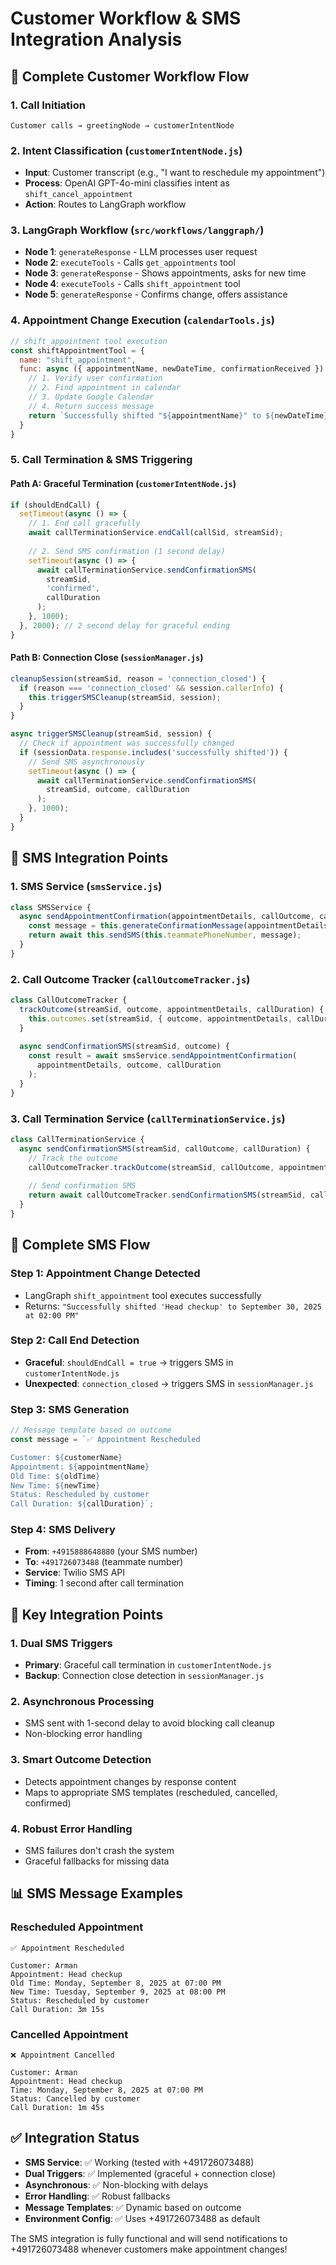 # Customer Workflow & SMS Integration Analysis

## 🔄 Complete Customer Workflow Flow

### 1. **Call Initiation**
```
Customer calls → greetingNode → customerIntentNode
```

### 2. **Intent Classification** (`customerIntentNode.js`)
- **Input**: Customer transcript (e.g., "I want to reschedule my appointment")
- **Process**: OpenAI GPT-4o-mini classifies intent as `shift_cancel_appointment`
- **Action**: Routes to LangGraph workflow

### 3. **LangGraph Workflow** (`src/workflows/langgraph/`)
- **Node 1**: `generateResponse` - LLM processes user request
- **Node 2**: `executeTools` - Calls `get_appointments` tool
- **Node 3**: `generateResponse` - Shows appointments, asks for new time
- **Node 4**: `executeTools` - Calls `shift_appointment` tool
- **Node 5**: `generateResponse` - Confirms change, offers assistance

### 4. **Appointment Change Execution** (`calendarTools.js`)
```javascript
// shift_appointment tool execution
const shiftAppointmentTool = {
  name: "shift_appointment",
  func: async ({ appointmentName, newDateTime, confirmationReceived }) => {
    // 1. Verify user confirmation
    // 2. Find appointment in calendar
    // 3. Update Google Calendar
    // 4. Return success message
    return `Successfully shifted "${appointmentName}" to ${newDateTime}`;
  }
}
```

### 5. **Call Termination & SMS Triggering**

#### **Path A: Graceful Termination** (`customerIntentNode.js`)
```javascript
if (shouldEndCall) {
  setTimeout(async () => {
    // 1. End call gracefully
    await callTerminationService.endCall(callSid, streamSid);
    
    // 2. Send SMS confirmation (1 second delay)
    setTimeout(async () => {
      await callTerminationService.sendConfirmationSMS(
        streamSid, 
        'confirmed', 
        callDuration
      );
    }, 1000);
  }, 2000); // 2 second delay for graceful ending
}
```

#### **Path B: Connection Close** (`sessionManager.js`)
```javascript
cleanupSession(streamSid, reason = 'connection_closed') {
  if (reason === 'connection_closed' && session.callerInfo) {
    this.triggerSMSCleanup(streamSid, session);
  }
}

async triggerSMSCleanup(streamSid, session) {
  // Check if appointment was successfully changed
  if (sessionData.response.includes('successfully shifted')) {
    // Send SMS asynchronously
    setTimeout(async () => {
      await callTerminationService.sendConfirmationSMS(
        streamSid, outcome, callDuration
      );
    }, 1000);
  }
}
```

## 📱 SMS Integration Points

### **1. SMS Service** (`smsService.js`)
```javascript
class SMSService {
  async sendAppointmentConfirmation(appointmentDetails, callOutcome, callDuration) {
    const message = this.generateConfirmationMessage(appointmentDetails, callOutcome, callDuration);
    return await this.sendSMS(this.teammatePhoneNumber, message);
  }
}
```

### **2. Call Outcome Tracker** (`callOutcomeTracker.js`)
```javascript
class CallOutcomeTracker {
  trackOutcome(streamSid, outcome, appointmentDetails, callDuration) {
    this.outcomes.set(streamSid, { outcome, appointmentDetails, callDuration });
  }
  
  async sendConfirmationSMS(streamSid, outcome) {
    const result = await smsService.sendAppointmentConfirmation(
      appointmentDetails, outcome, callDuration
    );
  }
}
```

### **3. Call Termination Service** (`callTerminationService.js`)
```javascript
class CallTerminationService {
  async sendConfirmationSMS(streamSid, callOutcome, callDuration) {
    // Track the outcome
    callOutcomeTracker.trackOutcome(streamSid, callOutcome, appointmentDetails, callDuration);
    
    // Send confirmation SMS
    return await callOutcomeTracker.sendConfirmationSMS(streamSid, callOutcome);
  }
}
```

## 🔄 Complete SMS Flow

### **Step 1: Appointment Change Detected**
- LangGraph `shift_appointment` tool executes successfully
- Returns: `"Successfully shifted 'Head checkup' to September 30, 2025 at 02:00 PM"`

### **Step 2: Call End Detection**
- **Graceful**: `shouldEndCall = true` → triggers SMS in `customerIntentNode.js`
- **Unexpected**: `connection_closed` → triggers SMS in `sessionManager.js`

### **Step 3: SMS Generation**
```javascript
// Message template based on outcome
const message = `✅ Appointment Rescheduled

Customer: ${customerName}
Appointment: ${appointmentName}
Old Time: ${oldTime}
New Time: ${newTime}
Status: Rescheduled by customer
Call Duration: ${callDuration}`;
```

### **Step 4: SMS Delivery**
- **From**: `+4915888648880` (your SMS number)
- **To**: `+491726073488` (teammate number)
- **Service**: Twilio SMS API
- **Timing**: 1 second after call termination

## 🎯 Key Integration Points

### **1. Dual SMS Triggers**
- **Primary**: Graceful call termination in `customerIntentNode.js`
- **Backup**: Connection close detection in `sessionManager.js`

### **2. Asynchronous Processing**
- SMS sent with 1-second delay to avoid blocking call cleanup
- Non-blocking error handling

### **3. Smart Outcome Detection**
- Detects appointment changes by response content
- Maps to appropriate SMS templates (rescheduled, cancelled, confirmed)

### **4. Robust Error Handling**
- SMS failures don't crash the system
- Graceful fallbacks for missing data

## 📊 SMS Message Examples

### **Rescheduled Appointment**
```
✅ Appointment Rescheduled

Customer: Arman
Appointment: Head checkup
Old Time: Monday, September 8, 2025 at 07:00 PM
New Time: Tuesday, September 9, 2025 at 08:00 PM
Status: Rescheduled by customer
Call Duration: 3m 15s
```

### **Cancelled Appointment**
```
❌ Appointment Cancelled

Customer: Arman
Appointment: Head checkup
Time: Monday, September 8, 2025 at 07:00 PM
Status: Cancelled by customer
Call Duration: 1m 45s
```

## ✅ Integration Status

- **SMS Service**: ✅ Working (tested with +491726073488)
- **Dual Triggers**: ✅ Implemented (graceful + connection close)
- **Asynchronous**: ✅ Non-blocking with delays
- **Error Handling**: ✅ Robust fallbacks
- **Message Templates**: ✅ Dynamic based on outcome
- **Environment Config**: ✅ Uses +491726073488 as default

The SMS integration is fully functional and will send notifications to +491726073488 whenever customers make appointment changes!

